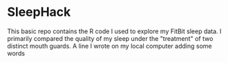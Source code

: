# SleepHack
This basic repo contains the R code I used to explore my FitBit sleep data.  I primarily compared the quality of my sleep under the "treatment" of two distinct mouth guards.
A line I wrote on my local computer
adding some words
